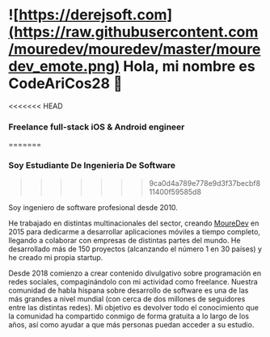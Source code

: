 # ![https://derejsoft.com](https://raw.githubusercontent.com/mouredev/mouredev/master/mouredev_emote.png) Hola, mi nombre es CodeAriCos28 👋
<<<<<<< HEAD
### Freelance full-stack iOS & Android engineer
=======
### Soy Estudiante De Ingenieria De Software
>>>>>>> 9ca0d4a789e778e9d3f37becbf811400f59585d8



Soy ingeniero de software profesional desde 2010.

He trabajado en distintas multinacionales del sector, creando [MoureDev](https://moure.dev) en 2015 para dedicarme a desarrollar aplicaciones móviles a tiempo completo, llegando a colaborar con empresas de distintas partes del mundo. He desarrollado más de 150 proyectos (alcanzando el número 1 en 30 países) y he creado mi propia startup.

Desde 2018 comienzo a crear contenido divulgativo sobre programación en redes sociales, compaginándolo con mi actividad como freelance. Nuestra comunidad de habla hispana sobre desarrollo de software es una de las más grandes a nivel mundial (con cerca de dos millones de seguidores entre las distintas redes). Mi objetivo es devolver todo el conocimiento que la comunidad ha compartido conmigo de forma gratuita a lo largo de los años, así como ayudar a que más personas puedan acceder a su estudio.
